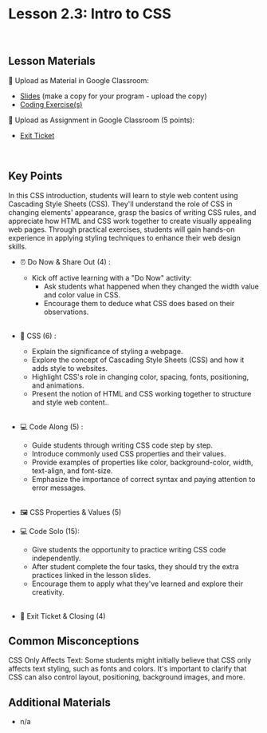 # Lesson 2.3: Intro to CSS

<br>

## Lesson Materials

📖 Upload as Material in Google Classroom:
- [Slides](https://docs.google.com/presentation/d/1HJ0E9KOGga7amRSR5OwIc8Qli1AKC3O2IzMea6VCVhw/edit?usp=sharing) (make a copy for your program - upload the copy)
- [Coding Exercise(s)](https://github.com/itscodenation/int-u2l5-23-24-student-exercises)

📝 Upload as Assignment in Google Classroom (5 points):
- [Exit Ticket](https://forms.gle/eA7oJj7C3F1X9QmR6)

<br>

## Key Points
In this CSS introduction, students will learn to style web content using Cascading Style Sheets (CSS). They'll understand the role of CSS in changing elements' appearance, grasp the basics of writing CSS rules, and appreciate how HTML and CSS work together to create visually appealing web pages. Through practical exercises, students will gain hands-on experience in applying styling techniques to enhance their web design skills.


- ⏰ Do Now & Share Out (4) : 
    -  Kick off active learning with a "Do Now" activity:
        -  Ask students what happened when they changed the width value and color value in CSS.
        -  Encourage them to deduce what CSS does based on their observations. <br><br>

- 🎨 CSS (6) : 
    - Explain the significance of styling a webpage.
    - Explore the concept of Cascading Style Sheets (CSS) and how it adds style to websites.
    - Highlight CSS's role in changing color, spacing, fonts, positioning, and animations.
    - Present the notion of HTML and CSS working together to structure and style web content..<br><br>

- 💻 Code Along (5) :
    - Guide students through writing CSS code step by step.
    - Introduce commonly used CSS properties and their values.
    - Provide examples of properties like color, background-color, width, text-align, and font-size.
    - Emphasize the importance of correct syntax and paying attention to error messages.<br><br>

- 🖼️ CSS Properties & Values (5) 

- 💻 Code Solo (15): 
    - Give students the opportunity to practice writing CSS code independently.
    - After student complete the four tasks, they should try the extra practices linked in the lesson slides.
    - Encourage them to apply what they've learned and explore their creativity. <br><br>

- 👋 Exit Ticket & Closing (4)


## Common Misconceptions
CSS Only Affects Text: Some students might initially believe that CSS only affects text styling, such as fonts and colors. It's important to clarify that CSS can also control layout, positioning, background images, and more.


## Additional Materials
- n/a
